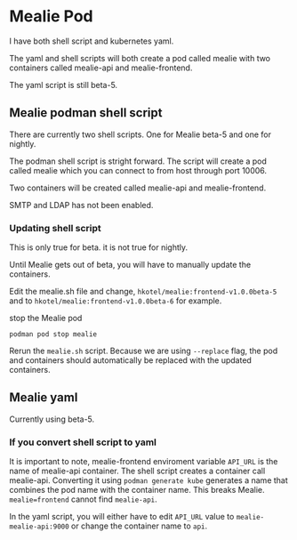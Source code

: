 # Mealie Pod

I have both shell script and kubernetes yaml. 

The yaml and shell scripts will both create a pod called mealie with two containers called mealie-api and mealie-frontend.

The yaml script is still beta-5.


## Mealie podman shell script

There are currently two shell scripts. One for Mealie beta-5 and one for nightly.

The podman shell script is stright forward. The script will create a pod called mealie which you can connect to from host through port 10006.

Two containers will be created called mealie-api and mealie-frontend.

SMTP and LDAP has not been enabled.

### Updating shell script

This is only true for beta. it is not true for nightly.

Until Mealie gets out of beta, you will have to manually update the containers.

Edit the mealie.sh file and change, `hkotel/mealie:frontend-v1.0.0beta-5` and 
to `hkotel/mealie:frontend-v1.0.0beta-6` for example.

stop the Mealie pod

```bash:
podman pod stop mealie
```

Rerun the `mealie.sh` script. Because we are using `--replace` flag, the pod 
and containers should automatically be replaced with the updated containers.

## Mealie yaml

Currently using beta-5. 

### If you convert shell script to yaml

It is important to note, mealie-frontend enviroment variable `API_URL` is the name of mealie-api container. The shell script creates a container call mealie-api. Converting it using `podman generate kube` generates a name that combines the pod name with the container name. This breaks Mealie. `mealie=frontend` cannot find `mealie-api`.

In the yaml script, you will either have to edit `API_URL` value to `mealie-mealie-api:9000` or change the container name to `api`.

